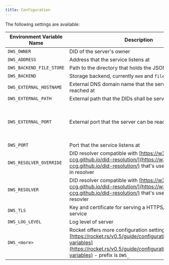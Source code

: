```yaml
---
title: Configuration
---
```


The following settings are available:

| **Environment Variable Name** | **Description**                                                                                                                                                                                          | **Required** | **Default**                                                                                                                                         | **Example**                                                |
| ----------------------------- | -------------------------------------------------------------------------------------------------------------------------------------------------------------------------------------------------------- | ------------ | --------------------------------------------------------------------------------------------------------------------------------------------------- | ---------------------------------------------------------- |
| `DWS_OWNER`                   | DID of the server's owner                                                                                                                                                                                | **yes**      |                                                                                                                                                     | `did:key:z6MkrAvU5DpYtUjpJpohoKyKvWdbrQ1yyZcgM5TodLowsahP` |
| `DWS_ADDRESS`                 | Address that the service listens at                                                                                                                                                                      | no           | `127.0.0.1`                                                                                                                                         | `0.0.0.0` (IPv4) or `::` (IPv6)                            |
| `DWS_BACKEND_FILE_STORE`      | Path to the directory that holds the JSON DID files                                                                                                                                                      | no           | `$PWD/did_store`                                                                                                                                    | `/run/dws/did_store`                                       |
| `DWS_BACKEND`                 | Storage backend, currently `mem` and `file` are implemented                                                                                                                                              | no           | `mem`                                                                                                                                               | `file`                                                     |
| `DWS_EXTERNAL_HOSTNAME`       | External DNS domain name that the server can be reached at                                                                                                                                               | no           | `localhost`                                                                                                                                         | `example.com`                                              |
| `DWS_EXTERNAL_PATH`           | External path that the DIDs shall be served at                                                                                                                                                           | no           | `/`                                                                                                                                                 | `/dids`                                                    |
| `DWS_EXTERNAL_PORT`           | External port that the server can be reached at                                                                                                                                                          | no           | `8000` if `$DWS_EXTERNAL_HOSTNAME == "localhost"` and, otherwise `443` as required by the [specifiction](https://w3c-ccg.github.io/did-method-web/) | `3000`                                                     |
| `DWS_PORT`                    | Port that the service listens at                                                                                                                                                                         | no           | `8000`                                                                                                                                              | `3000`                                                     |
| `DWS_RESOLVER_OVERRIDE`       | DID resolver compatible with [https://w3c-ccg.github.io/did-resolution/](https://w3c-ccg.github.io/did-resolution/) that's used before the built-in resolver                                             | no           |                                                                                                                                                     | `http://uni-resolver-web:8080/1.0/identifiers/`            |
| `DWS_RESOLVER`                | DID resolver compatible with [https://w3c-ccg.github.io/did-resolution/](https://w3c-ccg.github.io/did-resolution/) that's used after the built-in resovler                                              | no           |                                                                                                                                                     | `http://uni-resolver-web:8080/1.0/identifiers/`            |
| `DWS_TLS`                     | Key and certificate for serving a HTTPS/TLS secured service                                                                                                                                              | no           |                                                                                                                                                     | `{certs="cert.pem", key="private.key"}`                    |
| `DWS_LOG_LEVEL`               | Log level of server                                                                                                                                                                                      | no           | `normal`                                                                                                                                            | `off`, `normal`, `debug`, or `critical`                    |
| `DWS_<more>`                  | Rocket offers more configuration settings, see [https://rocket.rs/v0.5/guide/configuration/#environment-variables](https://rocket.rs/v0.5/guide/configuration/#environment-variables) - prefix is `DWS_` | no           |                                                                                                                                                     |                                                            |
